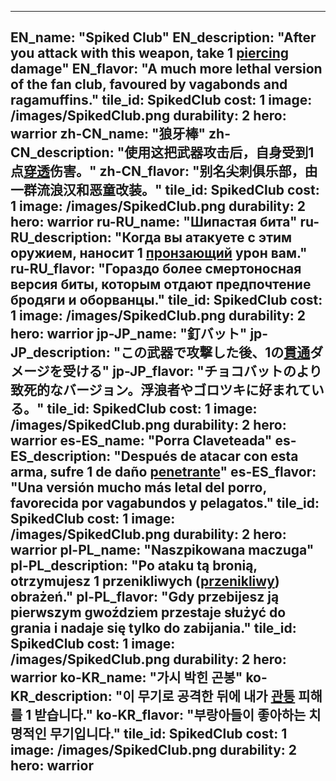 ---

EN_name: "Spiked Club"
EN_description: "After you attack with this weapon, take 1 <u>piercing</u> damage"
EN_flavor: "A much more lethal version of the fan club, favoured by vagabonds and ragamuffins."
tile_id: SpikedClub
cost: 1
image: /images/SpikedClub.png
durability: 2
hero: warrior
zh-CN_name: "狼牙棒"
zh-CN_description: "使用这把武器攻击后，自身受到1点<u>穿透</u>伤害。"
zh-CN_flavor: "别名尖刺俱乐部，由一群流浪汉和恶童改装。"
tile_id: SpikedClub
cost: 1
image: /images/SpikedClub.png
durability: 2
hero: warrior
ru-RU_name: "Шипастая бита"
ru-RU_description: "Когда вы атакуете с этим оружием, наносит 1 <u>пронзающий</u> урон вам."
ru-RU_flavor: "Гораздо более смертоносная версия биты, которым отдают предпочтение бродяги и оборванцы."
tile_id: SpikedClub
cost: 1
image: /images/SpikedClub.png
durability: 2
hero: warrior
jp-JP_name: "釘バット"
jp-JP_description: "この武器で攻撃した後、1の<u>貫通</u>ダメージを受ける"
jp-JP_flavor: "チョコバットのより致死的なバージョン。浮浪者やゴロツキに好まれている。"
tile_id: SpikedClub
cost: 1
image: /images/SpikedClub.png
durability: 2
hero: warrior
es-ES_name: "Porra Claveteada"
es-ES_description: "Después de atacar con esta arma, sufre 1 de daño <u>penetrante</u>"
es-ES_flavor: "Una versión mucho más letal del porro, favorecida por vagabundos y pelagatos."
tile_id: SpikedClub
cost: 1
image: /images/SpikedClub.png
durability: 2
hero: warrior
pl-PL_name: "Naszpikowana maczuga"
pl-PL_description: "Po ataku tą bronią, otrzymujesz 1 przenikliwych (<u>przenikliwy</u>) obrażeń."
pl-PL_flavor: "Gdy przebijesz ją pierwszym gwoździem przestaje służyć do grania i nadaje się tylko do zabijania."
tile_id: SpikedClub
cost: 1
image: /images/SpikedClub.png
durability: 2
hero: warrior
ko-KR_name: "가시 박힌 곤봉"
ko-KR_description: "이 무기로 공격한 뒤에 내가 <u>관통</u> 피해를 1 받습니다."
ko-KR_flavor: "부랑아들이 좋아하는 치명적인 무기입니다."
tile_id: SpikedClub
cost: 1
image: /images/SpikedClub.png
durability: 2
hero: warrior
---